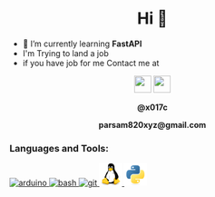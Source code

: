 <h1 align="center">Hi 👋</h1>

- 🌱 I’m currently learning **FastAPI**
- I'm Trying to land a job 
- if you have job for me Contact me at 

<p align="center">
  <img src="https://img.icons8.com/?size=512&id=l7PLniR__Vsn&format=png" width="30" height="30"> <img src="https://img.icons8.com/?size=512&id=1yqOa9JMsj0K&format=png" width="30" height="30"></a> 
  <p align="center"><strong>@x017c</strong></p>
  <p align="center"><strong>parsam820xyz@gmail.com</strong></p>
</p>

<h3 align="left">Languages and Tools:</h3>
<p align="left"> <a href="https://www.arduino.cc/" target="_blank" rel="noreferrer"> <img src="https://cdn.worldvectorlogo.com/logos/arduino-1.svg" alt="arduino" width="40" height="40"/> </a> <a href="https://www.gnu.org/software/bash/" target="_blank" rel="noreferrer"> <img src="https://www.vectorlogo.zone/logos/gnu_bash/gnu_bash-icon.svg" alt="bash" width="40" height="40"/> </a> <a href="https://git-scm.com/" target="_blank" rel="noreferrer"> <img src="https://www.vectorlogo.zone/logos/git-scm/git-scm-icon.svg" alt="git" width="40" height="40"/> </a> <a href="https://www.linux.org/" target="_blank" rel="noreferrer"> <img src="https://raw.githubusercontent.com/devicons/devicon/master/icons/linux/linux-original.svg" alt="linux" width="40" height="40"/> </a> <a href="https://nodejs.org" target="_blank" rel="noreferrer"> </a> <a href="https://www.python.org" target="_blank" rel="noreferrer"> <img src="https://raw.githubusercontent.com/devicons/devicon/master/icons/python/python-original.svg" alt="python" width="40" height="40"/> </a> </p>
